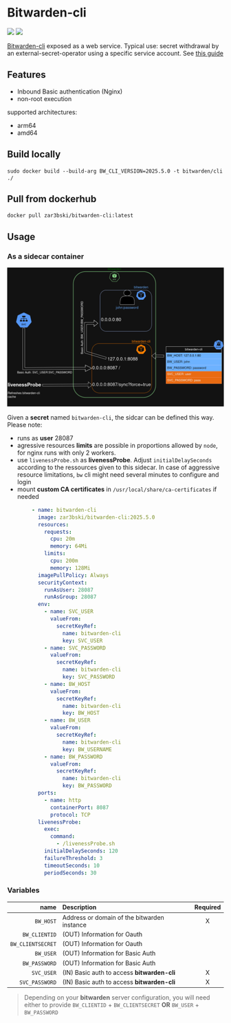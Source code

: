 # Bitwarden-cli

![](https://img.shields.io/docker/v/zar3bski/bitwarden-cli)
![](https://img.shields.io/docker/pulls/zar3bski/bitwarden-cli)

[Bitwarden-cli](https://bitwarden.com/help/cli/) exposed as a web service. 
Typical use: secret withdrawal by an external-secret-operator using a specific service account. See [this guide](https://external-secrets.io/v0.18.0/examples/bitwarden/)

## Features

- Inbound Basic authentication (Nginx)
- non-root execution

supported architectures:
* arm64
* amd64

## Build locally

```shell
sudo docker build --build-arg BW_CLI_VERSION=2025.5.0 -t bitwarden/cli ./
```

## Pull from dockerhub

```shell
docker pull zar3bski/bitwarden-cli:latest
```

## Usage

### As a sidecar container

![](docs/imgs/sidecar_deployment.drawio.png)

Given a **secret** named `bitwarden-cli`, the sidcar can be defined this way. Please note:

- runs as **user** 28087 
- agressive resources **limits** are possible in proportions allowed by `node`, for nginx runs with only 2 workers. 
- use `livenessProbe.sh` as **livenessProbe**. Adjust `initialDelaySeconds` according to the ressources given to this sidecar. In case of aggressive resource limitations, `bw` cli might need several minutes to configure and login 
- mount **custom CA certificates** in `/usr/local/share/ca-certificates` if needed

```yaml
        - name: bitwarden-cli
          image: zar3bski/bitwarden-cli:2025.5.0
          resources:
            requests:
              cpu: 20m
              memory: 64Mi
            limits:
              cpu: 200m
              memory: 128Mi
          imagePullPolicy: Always
          securityContext:
            runAsUser: 28087
            runAsGroup: 28087
          env:
            - name: SVC_USER
              valueFrom:
                secretKeyRef:
                  name: bitwarden-cli
                  key: SVC_USER
            - name: SVC_PASSWORD
              valueFrom:
                secretKeyRef:
                  name: bitwarden-cli
                  key: SVC_PASSWORD
            - name: BW_HOST
              valueFrom:
                secretKeyRef:
                  name: bitwarden-cli
                  key: BW_HOST
            - name: BW_USER
              valueFrom:
                secretKeyRef:
                  name: bitwarden-cli
                  key: BW_USERNAME
            - name: BW_PASSWORD
              valueFrom:
                secretKeyRef:
                  name: bitwarden-cli
                  key: BW_PASSWORD
          ports:
            - name: http
              containerPort: 8087
              protocol: TCP
          livenessProbe:
            exec:
              command:
                - /livenessProbe.sh
            initialDelaySeconds: 120
            failureThreshold: 3
            timeoutSeconds: 10
            periodSeconds: 30

```

### Variables

|              name | Description                                 | Required |
| ----------------: | :------------------------------------------ | :------: |
|         `BW_HOST` | Address or domain of the bitwarden instance |    X     |
|     `BW_CLIENTID` | (OUT) Information for Oauth                 |          |
| `BW_CLIENTSECRET` | (OUT) Information for Oauth                 |          |
|         `BW_USER` | (OUT) Information for Basic Auth            |          |
|     `BW_PASSWORD` | (OUT) Information for Basic Auth            |          |
|        `SVC_USER` | (IN) Basic auth to access **bitwarden-cli** |    X     |
|    `SVC_PASSWORD` | (IN) Basic auth to access **bitwarden-cli** |    X     |

> Depending on your **bitwarden** server configuration, you will need either to provide  `BW_CLIENTID` + `BW_CLIENTSECRET` **OR** `BW_USER` + `BW_PASSWORD`
